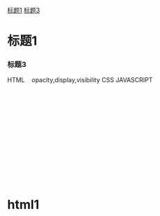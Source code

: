 [标题1](#标题1)
[标题3](#标题3)

# 标题1
### 标题3

  HTML
    opacity,display,visibility
  CSS
  JAVASCRIPT
 </br> </br> </br> </br> </br> </br> </br> </br> </br> </br> </br> </br> </br> </br>
 # html1
 
 
